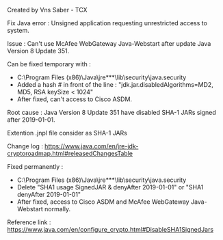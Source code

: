 Created by Vns Saber - TCX

Fix Java error : Unsigned application requesting unrestricted access to system.

Issue : 
Can't use McAfee WebGateway Java-Webstart after update Java Version 8 Update 351.

Can be fixed temporary with :
- C:\Program Files (x86)\Java\jre***\lib\security\java.security
- Added a hash # in front of the line : "jdk.jar.disabledAlgorithms=MD2, MD5, RSA keySize < 1024"
- After fixed, can't access to Cisco ASDM.

Root cause :
Java Version 8 Update 351 have disabled SHA-1 JARs signed after 2019-01-01.

Extention .jnpl file consider as SHA-1 JARs

Change log : https://www.java.com/en/jre-jdk-cryptoroadmap.html#releasedChangesTable

Fixed permanently :
- C:\Program Files (x86)\Java\jre***\lib\security\java.security
- Delete "SHA1 usage SignedJAR & denyAfter 2019-01-01" or "SHA1 denyAfter 2019-01-01"
- After fixed, access to Cisco ASDM and McAfee WebGateway Java-Webstart normally.

Reference link : https://www.java.com/en/configure_crypto.html#DisableSHA1SignedJars
